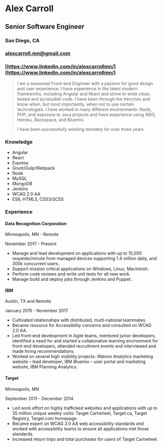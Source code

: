# Alex Carroll 
## Senior Software Engineer
### San Diego, CA
### alexcarroll.mn@gmail.com
### [https://www.linkedin.com/in/alexcarrollmn/](https://www.linkedin.com/in/alexcarrollmn/)

> I am a seasoned Front-end Engineer with a passion for good design and user experience. I have experience in the latest modern frameworks, including Angular and React and strive to write clean, tested and accessible code. I have been through the trenches and know when, but most importantly, when not to use certain technologies. I have worked in many different environments: Node, PHP, and exposure to Java projects and have experience using AWS, Heroku, Rackspace, and Bluemix. 
>
>I have been successfully working remotely for over three years.

### Knowledge
* Angular
* React
* Express
* Grunt/Gulp/Webpack
* Node
* MySQL
* MongoDB
* Jenkins
* WCAG 2.0 AA
* ES6, HTML5, CSS3/SCSS

### Experience
#### Data Recognition Corporation
Minneapolis, MN - Remote

November 2017 - Present
* Manage and lead development on applications with up to 15,000 requests/minute from managed devices supporting 1.4 million daily, and 300k concurrent users.
* Support mission critical applications on Windows, Linux, Macintosh.
* Perform code reviews and write unit tests for all new work.
* Manage build and deploy jobs through Jenkins and Puppet.

#### IBM
Austin, TX and Remote

January 2015 - November 2017
* Cultivated relationships with distributed, multi-national teammates.
* Became resource for Accessibility concerns and consulted on WCAG 2.0 AA.
* Led front-end development in Agile teams, mentored junior developers, identified a need for and started a collaborative learning environment for front-end developers, attended recruitment events and interviewed and made hiring recommendations.
* Worked on several high visibility projects: Watson Analytics marketing website – lead developer, IBM Bluemix – user portal and marketing website, IBM Planning Analytics.

#### Target
Minneapolis, MN

September 2011 - December 2014
* Led work effort on highly trafficked websites and applications with up to 35 million unique weekly visits: Target Cartwheel, Target.ca, Target Registry, Target.com homepage.
* Became expert on WCAG 2.0 AA web accessibility standards and worked with accessibility teams to ensure all applications met those standards.
* Increased return trips and total purchases for users of Target Cartwheel.
